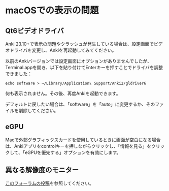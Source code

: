 # macOSでの表示の問題

<!-- toc -->

## Qt6ビデオドライバ

Anki 23.10+で表示の問題やクラッシュが発生している場合は、設定画面でビデオドライバを変更し、Ankiを再起動してみてください。

以前のAnkiバージョンでは設定画面にオプションがありませんでしたが、Terminal.appを開き、以下を貼り付けてEnterキーを押すことでドライバを調整できました：

```
echo software > ~/Library/Application\ Support/Anki2/gldriver6
```

何も表示されません。その後、再度Ankiを起動できます。

デフォルトに戻したい場合は、「software」を「auto」に変更するか、そのファイルを削除してください。

## eGPU

Macで外部グラフィックスカードを使用しているときに画面が空白になる場合は、Ankiアプリをcontrolキーを押しながらクリックし、「情報を見る」をクリックして、「eGPUを優先する」オプションを有効にします。

## 異なる解像度のモニター

[このフォーラムの投稿](https://forums.ankiweb.net/t/mac-known-issues-wording-suggestion/7331)を参照してください。